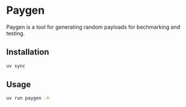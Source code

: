 # Paygen

Paygen is a tool for generating random payloads for bechmarking and testing.

## Installation

```bash
uv sync
```

## Usage

```bash
uv run paygen -h
```